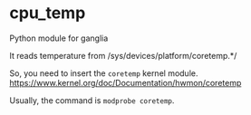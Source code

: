 # cpu_temp

Python module for ganglia

It reads temperature from /sys/devices/platform/coretemp.\*/

So, you need to insert the `coretemp` kernel module. <https://www.kernel.org/doc/Documentation/hwmon/coretemp>

Usually, the command is `modprobe coretemp`.
